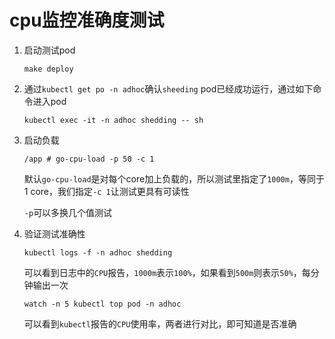 # cpu监控准确度测试

1. 启动测试pod

   `make deploy`

2. 通过`kubectl get po -n adhoc`确认`sheeding` pod已经成功运行，通过如下命令进入pod

   `kubectl exec -it -n adhoc shedding -- sh`

3. 启动负载

   `/app # go-cpu-load -p 50 -c 1`

   默认`go-cpu-load`是对每个core加上负载的，所以测试里指定了`1000m`，等同于1 core，我们指定`-c 1`让测试更具有可读性

   `-p`可以多换几个值测试

4. 验证测试准确性

   `kubectl logs -f -n adhoc shedding`

   可以看到日志中的`CPU`报告，`1000m`表示`100%`，如果看到`500m`则表示`50%`，每分钟输出一次

   `watch -n 5 kubectl top pod -n adhoc`

   可以看到`kubectl`报告的`CPU`使用率，两者进行对比，即可知道是否准确
